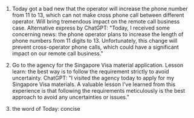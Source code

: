 1. Today got a bad new that the operator will increase the phone number from 11 to 13, which can not make cross phone call between different operator. Will bring tremendous impact on the remote call business case.
     Alternative express by ChatGPT:
     "Today, I received some concerning news: the phone operator plans to increase the length of phone numbers from 11 digits to 13. Unfortunately, this change will prevent cross-operator phone calls, which could have a significant impact on our remote call business."
    
2. Go to the agency for the Singapore Visa material application. Lesson learn: the best way is to follow the requirement strictly to avoid uncertainty.
    ChatGPT: "I visited the agency today to apply for my Singapore Visa materials. A valuable lesson I've learned from this experience is that following the requirements meticulously is the best approach to avoid any uncertainties or issues."

3. the word of Today: concise


